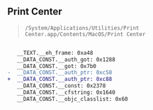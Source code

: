 ## Print Center

> `/System/Applications/Utilities/Print Center.app/Contents/MacOS/Print Center`

```diff

   __TEXT.__eh_frame: 0xa48
   __DATA_CONST.__auth_got: 0x1288
   __DATA_CONST.__got: 0x7b0
-  __DATA_CONST.__auth_ptr: 0xc58
+  __DATA_CONST.__auth_ptr: 0xc88
   __DATA_CONST.__const: 0x2378
   __DATA_CONST.__cfstring: 0x1640
   __DATA_CONST.__objc_classlist: 0x60

```
